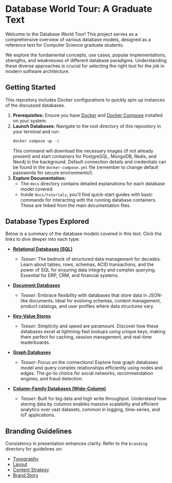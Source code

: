 # Database World Tour: A Graduate Text

Welcome to the Database World Tour! This project serves as a comprehensive overview of various database models, designed as a reference text for Computer Science graduate students.

We explore the fundamental concepts, use cases, popular implementations, strengths, and weaknesses of different database paradigms. Understanding these diverse approaches is crucial for selecting the right tool for the job in modern software architecture.

## Getting Started

This repository includes Docker configurations to quickly spin up instances of the discussed databases.

1.  **Prerequisites:** Ensure you have [Docker](https://docs.docker.com/get-docker/) and [Docker Compose](https://docs.docker.com/compose/install/) installed on your system.
2.  **Launch Databases:** Navigate to the root directory of this repository in your terminal and run:
    ```bash
    docker compose up -d
    ```
    This command will download the necessary images (if not already present) and start containers for PostgreSQL, MongoDB, Redis, and Neo4j in the background. Default connection details and credentials can be found in the `docker-compose.yml` file (remember to change default passwords for secure environments!).
3.  **Explore Documentation:**
    *   The `docs` directory contains detailed explanations for each database model covered.
    *   Inside `docs/tutorials`, you'll find quick-start guides with basic commands for interacting with the running database containers. These are linked from the main documentation files.

## Database Types Explored

Below is a summary of the database models covered in this text. Click the links to dive deeper into each type:

*   **[Relational Databases (SQL)](./docs/01_relational_databases.md)**
    *   *Teaser*: The bedrock of structured data management for decades. Learn about tables, rows, schemas, ACID transactions, and the power of SQL for ensuring data integrity and complex querying. Essential for ERP, CRM, and financial systems.

*   **[Document Databases](./docs/02_document_databases.md)**
    *   *Teaser*: Embrace flexibility with databases that store data in JSON-like documents. Ideal for evolving schemas, content management, product catalogs, and user profiles where data structures vary.

*   **[Key-Value Stores](./docs/03_key_value_stores.md)**
    *   *Teaser*: Simplicity and speed are paramount. Discover how these databases excel at lightning-fast lookups using unique keys, making them perfect for caching, session management, and real-time leaderboards.

*   **[Graph Databases](./docs/04_graph_databases.md)**
    *   *Teaser*: Focus on the connections! Explore how graph databases model and query complex relationships efficiently using nodes and edges. The go-to choice for social networks, recommendation engines, and fraud detection.

*   **[Column-Family Databases (Wide-Column)](./docs/05_column_family_databases.md)**
    *   *Teaser*: Built for big data and high write throughput. Understand how storing data by columns enables massive scalability and efficient analytics over vast datasets, common in logging, time-series, and IoT applications.

## Branding Guidelines

Consistency in presentation enhances clarity. Refer to the `branding` directory for guidelines on:
*   [Typography](./branding/01_typography.md)
*   [Layout](./branding/02_layout.md)
*   [Content Strategy](./branding/03_content_strategy.md)
*   [Brand Story](./branding/04_brand_story.md)
